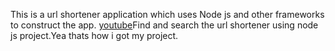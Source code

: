 This is a url shortener application which uses Node js and other frameworks to construct the app. <a href='https://youtube.com'>youtube</a>Find and search the url shortener using node js project.Yea thats how i got my project.
